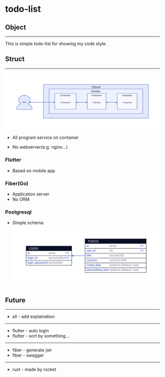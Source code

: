 # todo-list
## Object
---
This is simple todo-list for showing my code style.

## Struct
---
![structure](./assets/struct.svg)

* All program service on container

* No webserver(e.g. nginx...)

### Flutter
* Based on mobile app

### Fiber(Go)
* Application server
* No ORM

### Postgresql
* Simple schema
![shema](./postgresql/schema.svg)

## Future
---
- all - add explaination
---
- flutter - auto login   
- flutter - sort by something...
---
- fiber - generate jwt
- fiber - swagger
---
- rust - made by rocket